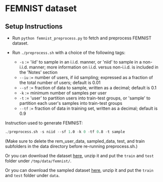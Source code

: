 # FEMNIST dataset

## Setup Instructions
- Run `python femnist_preprocess.py` to fetch and preprocess FEMNIST dataset.

- Run ```./preprocess.sh``` with a choice of the following tags:
    - ```-s``` := 'iid' to sample in an i.i.d. manner, or 'niid' to sample in a non-i.i.d. manner; more information on i.i.d. versus non-i.i.d. is included in the 'Notes' section
    - ```--iu``` := number of users, if iid sampling; expressed as a fraction of the total number of users; default is 0.01
    - ```--sf``` := fraction of data to sample, written as a decimal; default is 0.1
    - ```-k``` := minimum number of samples per user
    - ```-t``` := 'user' to partition users into train-test groups, or 'sample' to partition each user's samples into train-test groups
    - ```--tf``` := fraction of data in training set, written as a decimal; default is 0.9

Instruction used to generate FEMNIST:

```s
./preprocess.sh -s niid --sf 1.0 -k 0 -tf 0.8 -t sample
```

(Make sure to delete the rem\_user\_data, sampled\_data, test, and train subfolders in the data directory before re-running preprocess.sh.)

Or you can download the dataset [here](https://drive.google.com/file/d/1QWSAN-L_llVrWZlTdj9bD6ohH3XHSTKJ/view?usp=sharing), unzip it and put the `train` and `test` folder under `/tmp/data/femnist/`.

Or you can download the sampled dataset [here](https://drive.google.com/file/d/1hnwa6YuAJBd6HAh2vZnzAK_MaxID5WT5/view?usp=sharing), unzip it and put the `train` and `test` folder under `data`.
